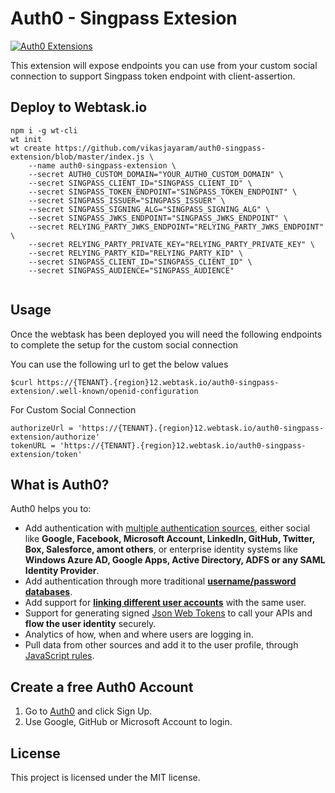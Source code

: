 # Auth0 - Singpass Extesion

[![Auth0 Extensions](http://cdn.auth0.com/extensions/assets/badge.svg)]()

This extension will expose endpoints you can use from your custom social connection to support Singpass token endpoint with client-assertion.

## Deploy to Webtask.io

```
npm i -g wt-cli
wt init
wt create https://github.com/vikasjayaram/auth0-singpass-extension/blob/master/index.js \
    --name auth0-singpass-extension \
    --secret AUTH0_CUSTOM_DOMAIN="YOUR_AUTH0_CUSTOM_DOMAIN" \
    --secret SINGPASS_CLIENT_ID="SINGPASS_CLIENT_ID" \
    --secret SINGPASS_TOKEN_ENDPOINT="SINGPASS_TOKEN_ENDPOINT" \
    --secret SINGPASS_ISSUER="SINGPASS_ISSUER" \
    --secret SINGPASS_SIGNING_ALG="SINGPASS_SIGNING_ALG" \
    --secret SINGPASS_JWKS_ENDPOINT="SINGPASS_JWKS_ENDPOINT" \
    --secret RELYING_PARTY_JWKS_ENDPOINT="RELYING_PARTY_JWKS_ENDPOINT" \
    --secret RELYING_PARTY_PRIVATE_KEY="RELYING_PARTY_PRIVATE_KEY" \
    --secret RELYING_PARTY_KID="RELYING_PARTY_KID" \
    --secret SINGPASS_CLIENT_ID="SINGPASS_CLIENT_ID" \
    --secret SINGPASS_AUDIENCE="SINGPASS_AUDIENCE"
    
```

## Usage

Once the webtask has been deployed you will need the following endpoints to complete the setup for the custom social connection

You can use the following url to get the below values
```
$curl https://{TENANT}.{region}12.webtask.io/auth0-singpass-extension/.well-known/openid-configuration
```

For Custom Social Connection
```
authorizeUrl = 'https://{TENANT}.{region}12.webtask.io/auth0-singpass-extension/authorize'
tokenURL = 'https://{TENANT}.{region}12.webtask.io/auth0-singpass-extension/token'
```


## What is Auth0?

Auth0 helps you to:

* Add authentication with [multiple authentication sources](https://docs.auth0.com/identityproviders), either social like **Google, Facebook, Microsoft Account, LinkedIn, GitHub, Twitter, Box, Salesforce, amont others**, or enterprise identity systems like **Windows Azure AD, Google Apps, Active Directory, ADFS or any SAML Identity Provider**.
* Add authentication through more traditional **[username/password databases](https://docs.auth0.com/mysql-connection-tutorial)**.
* Add support for **[linking different user accounts](https://docs.auth0.com/link-accounts)** with the same user.
* Support for generating signed [Json Web Tokens](https://docs.auth0.com/jwt) to call your APIs and **flow the user identity** securely.
* Analytics of how, when and where users are logging in.
* Pull data from other sources and add it to the user profile, through [JavaScript rules](https://docs.auth0.com/rules).

## Create a free Auth0 Account

1. Go to [Auth0](https://auth0.com) and click Sign Up.
2. Use Google, GitHub or Microsoft Account to login.

## License

This project is licensed under the MIT license.
